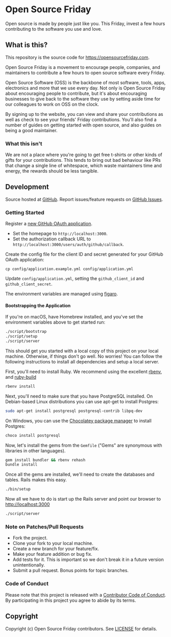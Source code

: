 # Open Source Friday

Open source is made by people just like you. This Friday, invest a few hours contributing to the software you use and love.

## What is this?

This repository is the source code for https://opensourcefriday.com.

Open Source Friday is a movement to encourage people, companies, and maintainers to contribute a few hours to open source software every Friday.

Open Source Software (OSS) is the backbone of most software, tools, apps, electronics and more that we use every day. Not only is Open Source Friday about encouraging people to contribute, but it's about encouraging businesses to give back to the software they use by setting aside time for our colleagues to work on OSS on the clock.

By signing up to the website, you can view and share your contributions as well as check to see your friends' Friday contributions. You'll also find a number of guides on getting started with open source, and also guides on being a good maintainer.

### What this isn't

We are not a place where you're going to get free t-shirts or other kinds of gifts for your contributions. This tends to bring out bad behaviour like PRs that change a single line of whitespace, which waste maintainers time and energy, the rewards should be less tangible.

## Development

Source hosted at [GitHub](https://github.com/ossfriday/ossfriday).
Report issues/feature requests on [GitHub Issues](https://github.com/ossfriday/ossfriday/issues).

### Getting Started

Register a [new GitHub OAuth application](https://github.com/settings/applications/new).

* Set the homepage to `http://localhost:3000`.
* Set the authorization callback URL to `http://localhost:3000/users/auth/github/callback`.

Create the config file for the client ID and secret generated for your GitHub OAuth application:

```
cp config/application.example.yml config/application.yml
```

Update `config/application.yml`, setting the `github_client_id` and `github_client_secret`.

The environment variables are managed using [figaro](https://github.com/laserlemon/figaro).

#### Bootstrapping the Application

If you're on macOS, have Homebrew installed, and you've set the environment variables above to get started run:
```bash
./script/bootstrap
./script/setup
./script/server
```

This should get you started with a local copy of this project on your local machine. Otherwise, if things don't go well. No worries! You can follow the following instructions to install all dependencies and setup a local server.

First, you'll need to install Ruby. We recommend using the excellent [rbenv](https://github.com/rbenv/rbenv),
and [ruby-build](https://github.com/rbenv/ruby-build)

```bash
rbenv install
```

Next, you'll need to make sure that you have PostgreSQL installed. On Debian-based Linux distributions you can use apt-get to install Postgres:

```bash
sudo apt-get install postgresql postgresql-contrib libpq-dev
```

On Windows, you can use the [Chocolatey package manager](http://chocolatey.org/) to install Postgres:

```bash
choco install postgresql
```

Now, let's install the gems from the `Gemfile` ("Gems" are synonymous with libraries in other
languages).

```bash
gem install bundler && rbenv rehash
bundle install
```

Once all the gems are installed, we'll need to create the databases and
tables. Rails makes this easy.

```bash
./bin/setup
```

Now all we have to do is start up the Rails server and point
our browser to <http://localhost:3000>

```bash
./script/server
```

### Note on Patches/Pull Requests

 * Fork the project.
 * Clone your fork to your local machine.
 * Create a new branch for your feature/fix.
 * Make your feature addition or bug fix.
 * Add tests for it. This is important so we don't break it in a future version unintentionally.
 * Submit a pull request. Bonus points for topic branches.

### Code of Conduct

Please note that this project is released with a [Contributor Code of Conduct](CODE_OF_CONDUCT.md). By participating in this project you agree to abide by its terms.

## Copyright

Copyright (c) Open Source Friday contributors. See [LICENSE](https://github.com/ossfriday/ossfriday/blob/master/LICENSE.txt) for details.
